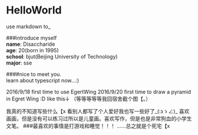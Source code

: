 # HelloWorld
use markdown to_

###introduce myself  
**name**: Disaccharide  
**age**: 20(born in 1995)  
**school**: bjut(Beijing University of Technology)  
**major**: sse  

####nice to meet you.  
learn about typescript now...:)

2016/9/18  first time to use EgertWing
2016/9/20  first time to draw a pyramid in Egret Wing :D like this↓ 
（等等等等等我回宿舍截个图【。）


我真的不知道写些什么【x 
看别人都写了个人爱好我也写一些好了_(:зゝ∠)_ 
喜欢画画，但是没有可以练习过所以是儿童画。喜欢写作，但是也是非常狗血的小学生文笔。 
###最喜欢的事情是打游戏和睡觉！！！ 
……总之就是个死宅【x 
